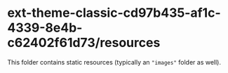 # ext-theme-classic-cd97b435-af1c-4339-8e4b-c62402f61d73/resources

This folder contains static resources (typically an `"images"` folder as well).
